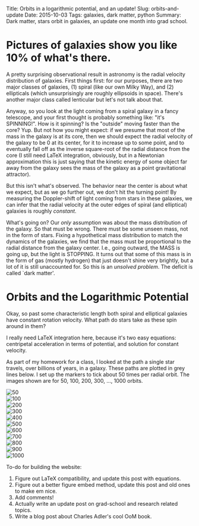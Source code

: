 Title: Orbits in a logarithmic potential, and an update!
Slug: orbits-and-update
Date: 2015-10-03
Tags: galaxies, dark matter, python
Summary: Dark matter, stars orbit in galaxies, an update one month into grad school.

# Pictures of galaxies show you like 10% of what's there.
A pretty surprising observational result in astronomy is the radial velocity distribution
of galaxies. First things first: for our purposes, there are two major classes of 
galaxies, (1) spiral (like our own Milky Way), and (2) ellipticals (which unsurprisingly
are roughly ellipsoids in space). There's another major class called lenticular but let's
not talk about that.

Anyway, so you look at the light coming from a spiral galaxy in a fancy telescope, and your 
first thought is 
probably something like: "it's SPINNING!". How is it spinning? Is the "outside" moving faster
than the core? Yup. But not how you might expect: if we presume that most of the mass 
in the galaxy is at its core,
then we should expect the radial velocity of the galaxy to be 0 at its center, for it
to increase up to some point, and to eventually fall off as the inverse square-root of the 
radial distance from the core (I still need LaTeX integration, obviously, but in a Newtonian
approximation this is just saying that the kinetic energy of some object far away from 
the galaxy sees the mass of the galaxy as a point gravitational attractor).  

But this isn't what's observed. The behavior near the center is about what we expect,
but as we go further out, we don't hit the turning point! By measuring the Doppler-shift
of light coming from stars in these galaxies, we can infer that the radial velocity at
the outer edges of spiral (and elliptical) galaxies is roughly *constant*.

What's going on? Our *only* assumption was about the mass distribution of the galaxy.
So that must be wrong. There must be some unseen mass, not in the form of stars. 
Fixing a hypothetical mass distribution to match the dynamics
of the galaxies, we find that the mass must be proportional to the radial distance from
the galaxy center. I.e., going outward, the MASS is going up, but the light is STOPPING.
It turns out that some of this mass is in the form of gas (mostly hydrogen) that just doesn't
shine very brightly, but a lot of it is still unaccounted for. 
So this is an *unsolved problem*. The deficit is called `dark matter'. 
 
# Orbits and the Logarithmic Potential
Okay, so past some characteristic length both spiral and elliptical galaxies
have constant rotation velocity. What path do stars take as these spin around in them?  

I really need LaTeX integration here, because it's two easy equations:
centripetal acceleration in terms of potential, and solution for constant velocity.

As part of my homework for a class, I looked at the path a single star travels, over
billions of years, in a galaxy. These paths are plotted in grey lines below. I set up
the markers to tick about 50 times per radial orbit. The images shown are for 50, 100, 200,
300, ..., 1000 orbits. 

![50]({attach}/blog/images/main50.png)  
![100]({attach}/blog/images/main100.png)  
![200]({attach}/blog/images/main200.png)  
![300]({attach}/blog/images/main300.png)  
![400]({attach}/blog/images/main400.png)  
![500]({attach}/blog/images/main500.png)  
![600]({attach}/blog/images/main600.png)  
![700]({attach}/blog/images/main700.png)  
![800]({attach}/blog/images/main800.png)  
![900]({attach}/blog/images/main900.png)  
![1000]({attach}/blog/images/main1000.png)  


To-do for building the website:

1. Figure out LaTeX compatibility, and update this post with equations. 
2. Figure out a better figure embed method, update this post and old ones to make em nice.
3. Add comments!
4. Actually write an update post on grad-school and research related topics.
5. Write a blog post about Charles Adler's cool OoM book.
